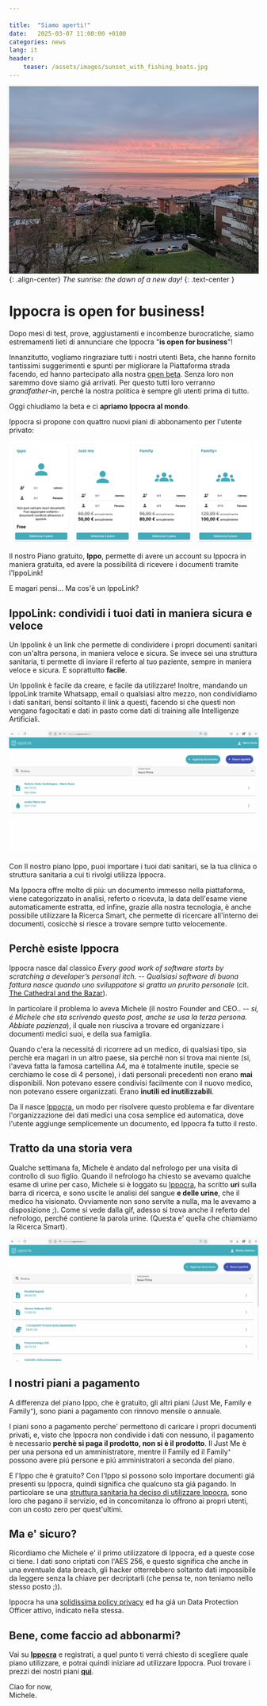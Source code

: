 ```yaml
---

title:  "Siamo aperti!"
date:   2025-03-07 11:00:00 +0100
categories: news
lang: it
header:
    teaser: /assets/images/sunset_with_fishing_boats.jpg
---
```


![image-center](/assets/images/sunrise_with_fishing_boats.jpg){: .align-center}
*The sunrise: the dawn of a new day!*
{: .text-center }

# Ippocra is open for business!

Dopo mesi di test, prove, aggiustamenti e incombenze burocratiche, siamo estremamenti lieti 
di annunciare che Ippocra "<strong>is open for business</strong>"!

Innanzitutto, vogliamo ringraziare tutti i nostri utenti Beta, che hanno fornito tantissimi
suggerimenti e spunti per migliorare la Piattaforma strada facendo, ed hanno partecipato 
alla nostra [open beta](/private-beta). Senza loro non saremmo dove siamo giá arrivati. Per 
questo tutti loro verranno *grandfather-in*, perché la nostra politica è sempre gli utenti prima di tutto. 

Oggi chiudiamo la beta e ci **apriamo Ippocra al mondo**.

Ippocra si propone con quattro nuovi piani di abbonamento per l'utente privato:

![image-center](/assets/images/plans_it.png)

Il nostro Piano gratuito, <strong>Ippo</strong>, permette di avere un account su Ippocra 
in maniera gratuita, ed avere la possibilitá di ricevere i documenti tramite l'IppoLink!

E magari pensi... Ma cos'è un IppoLink?

## IppoLink: condividi i tuoi dati in maniera sicura e veloce

Un Ippolink è un link che permette di condividere i propri documenti sanitari con un'altra 
persona, in maniera veloce e sicura. Se invece sei una struttura sanitaria, ti permette di 
inviare il referto al tuo paziente, sempre in maniera veloce e sicura. E soprattutto **facile**.

Un Ippolink è facile da creare, e facile da utilizzare! Inoltre, mandando un IppoLink tramite
Whatsapp, email o qualsiasi altro mezzo, non condividiamo i dati sanitari, bensí soltanto il 
link a questi, facendo si che questi non vengano fagocitati e dati in pasto come dati di training
alle Intelligenze Artificiali.

![image-center](/assets/images/ippolink_creation_it.gif)

Con Il nostro piano Ippo, puoi importare i tuoi dati sanitari, se la tua clinica o struttura sanitaria
a cui ti rivolgi utilizza Ippocra.

Ma Ippocra offre molto di piú: un documento immesso nella piattaforma, viene categorizzato in analisi, referto o ricevuta, la data dell'esame viene automaticamente estratta, ed infine, grazie alla nostra tecnologia, è anche possibile 
utilizzare la Ricerca Smart, che permette di ricercare all'interno dei documenti, cosicchè si riesce a trovare 
sempre tutto velocemente.

## Perchè esiste Ippocra

Ippocra nasce dal classico *Every good work of software starts by scratching a developer’s personal itch.* -- *Qualsiasi 
software di buona fattura nasce quando uno sviluppatore si gratta un prurito personale* (cit. [The Cathedral and the Bazar](https://en.wikipedia.org/wiki/The_Cathedral_and_the_Bazaar)). 

In particolare il problema lo aveva Michele (il nostro Founder and CEO.. -- *si, é Michele che sta scrivendo questo 
post, anche se usa la terza persona. Abbiate pazienza*), il quale non riusciva a trovare ed organizzare i documenti medici suoi, e della sua famiglia.

Quando c'era la necessitá di ricorrere ad un medico, di qualsiasi tipo, sia perchè era magari in un altro paese, sia perchè
non si trova mai niente (si, l'aveva fatta la famosa cartellina A4, ma è totalmente inutile, specie se cerchiamo le cose di 4 persone), i dati personali precedenti non erano **mai** disponibili. Non potevano essere condivisi facilmente 
con il nuovo medico, non potevano essere organizzati. Erano **inutili ed inutilizzabili**.

Da lí nasce [Ippocra](https://ippocra.com), un modo per risolvere questo problema e far diventare l'organizzazione dei dati medici 
una cosa semplice ed automatica, dove l'utente aggiunge semplicemente un documento, ed Ippocra fa tutto il resto.

## Tratto da una storia vera

Qualche settimana fa, Michele è andato dal nefrologo per una visita di controllo di suo figlio. Quando il nefrologo
ha chiesto se avevamo qualche esame di urine per caso, Michele si è loggato su [Ippocra](https://app.ippocra.com/), ha scritto **uri** sulla barra di ricerca, e sono uscite le analisi del sangue **e delle urine**, che 
il medico ha visionato. Ovviamente non sono servite a nulla, ma le avevamo a disposizione ;). Come si vede dalla gif, 
adesso si trova anche il referto del nefrologo, perché contiene la parola urine. (Questa e' quella che chiamiamo la Ricerca Smart).

![image-center](/assets/images/search_uri_it.gif)


## I nostri piani a pagamento

A differenza del piano Ippo, che è gratuito, gli altri piani (Just Me, Family e Family⁺), sono piani a pagamento con rinnovo mensile o annuale.

I piani sono a pagamento perche' permettono di caricare i propri documenti privati, e, visto che Ippocra non condivide 
i dati con nessuno, il pagamento è necessario **perchè si paga il prodotto, non si è il prodotto**. Il Just Me è per una persona ed un amministratore, mentre il Family ed il Family⁺ possono avere piú persone e piú amministratori a seconda 
del piano.

E l'Ippo che è gratuito? Con l'Ippo si possono solo importare documenti giá presenti su Ippocra, quindi significa che 
qualcuno sta giá pagando. In particolare se una [struttura sanitaria ha deciso di utilizzare Ippocra](/business), 
sono loro che pagano il servizio, ed in concomitanza lo offrono ai propri utenti, con un costo zero per quest'ultimi.

## Ma e' sicuro?

Ricordiamo che Michele e' il primo utilizzatore di Ippocra, ed a queste cose ci tiene. 
I dati sono criptati con l'AES 256, e questo significa che anche in una eventuale data breach, gli hacker
otterrebbero soltanto dati impossibile da leggere senza la chiave per decriptarli (che pensa te, non teniamo
nello stesso posto ;)). 

Ippocra ha una [solidissima policy privacy](/legal/policy/) ed ha giá un Data Protection Officer attivo, indicato 
nella stessa.

## Bene, come faccio ad abbonarmi?

Vai su **[Ippocra](https://app.ippocra.com)** e registrati, a quel punto ti verrá chiesto di scegliere 
quale piano utilizzare, e potrai quindi iniziare ad utilizzare Ippocra. Puoi trovare i prezzi dei nostri 
piani **[qui](/pricing)**.

Ciao for now, <br/>
Michele.






